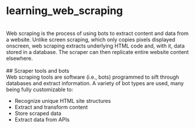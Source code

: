 # learning_web_scraping
<br>
Web scraping is the process of using bots to extract content and data from a website. Unlike screen scraping, which only copies pixels displayed onscreen, web scraping extracts underlying HTML code and, with it, data stored in a database. The scraper can then replicate entire website content elsewhere.
<br>
<br>
## Scraper tools and bots
<br>
Web scraping tools are software (i.e., bots) programmed to sift through databases and extract information. A variety of bot types are used, many being fully customizable to:

- Recognize unique HTML site structures
- Extract and transform content
- Store scraped data
- Extract data from APIs
